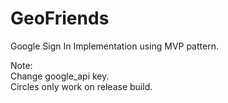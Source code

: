 # GeoFriends <br/>

Google Sign In Implementation using MVP pattern. <br/>

Note:<br/>
Change google_api key.<br/>
Circles only work on release build.
